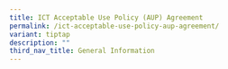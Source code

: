 ```yaml
---
title: ICT Acceptable Use Policy (AUP) Agreement
permalink: /ict-acceptable-use-policy-aup-agreement/
variant: tiptap
description: ""
third_nav_title: General Information
---
```

